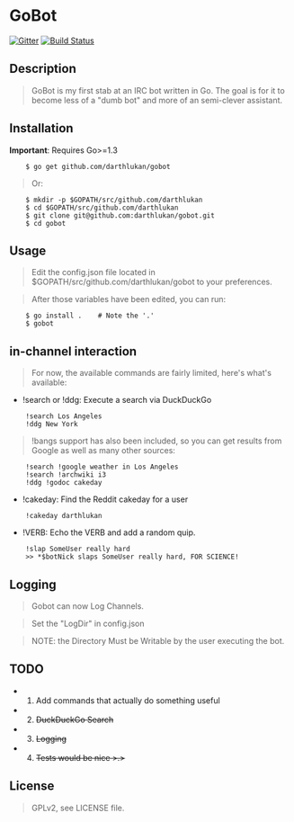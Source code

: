 GoBot
========

[![Gitter](https://badges.gitter.im/Join%20Chat.svg)](https://gitter.im/darthlukan/gobot?utm_source=badge&utm_medium=badge&utm_campaign=pr-badge&utm_content=badge)
[![Build Status](https://travis-ci.org/darthlukan/gobot.svg?branch=master)](https://travis-ci.org/darthlukan/gobot)


## Description

> GoBot is my first stab at an IRC bot written in Go. The goal is for it to become less of a "dumb bot" and more
of an semi-clever assistant.

## Installation

**Important**: Requires Go>=1.3

```
    $ go get github.com/darthlukan/gobot
```
> Or:

```
    $ mkdir -p $GOPATH/src/github.com/darthlukan
    $ cd $GOPATH/src/github.com/darthlukan
    $ git clone git@github.com:darthlukan/gobot.git
    $ cd gobot
```

## Usage

> Edit the config.json file located in $GOPATH/src/github.com/darthlukan/gobot to your preferences.

> After those variables have been edited, you can run:
```
    $ go install .    # Note the '.'
    $ gobot
```

## in-channel interaction

> For now, the available commands are fairly limited, here's what's available:

* !search or !ddg: Execute a search via DuckDuckGo

```
    !search Los Angeles
    !ddg New York
```

> !bangs support has also been included, so you can get results from Google as well as many other sources:

```
    !search !google weather in Los Angeles
    !search !archwiki i3
    !ddg !godoc cakeday
```

* !cakeday: Find the Reddit cakeday for a user

```
    !cakeday darthlukan
```

* !VERB: Echo the VERB and add a random quip. 

```
    !slap SomeUser really hard
    >> *$botNick slaps SomeUser really hard, FOR SCIENCE!
```

## Logging
> Gobot can now Log Channels.

> Set the "LogDir" in config.json

> NOTE: the Directory Must be Writable by the user executing the bot.

## TODO

- 1. Add commands that actually do something useful
- 2. ~~DuckDuckGo Search~~
- 3. ~~Logging~~
- 4. ~~Tests would be nice >.>~~

## License

> GPLv2, see LICENSE file.

